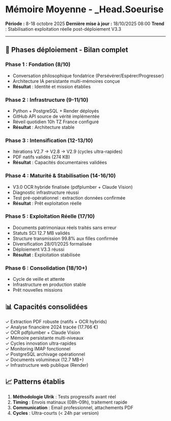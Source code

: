 # Mémoire Moyenne - _Head.Soeurise
**Période :** 8-18 octobre 2025
**Dernière mise à jour :** 18/10/2025 08:00
**Trend** : Stabilisation exploitation réelle post-déploiement V3.3

---

## 📅 Phases déploiement - Bilan complet

### Phase 1 : Fondation (8/10)
- Conversation philosophique fondatrice (Persévérer/Espérer/Progresser)
- Architecture IA persistante multi-mémoires conçue
- **Résultat** : Identité et mission établies

### Phase 2 : Infrastructure (9-11/10)
- Python + PostgreSQL + Render déployés
- GitHub API source de vérité implémentée
- Réveil quotidien 10h TZ France configuré
- **Résultat** : Architecture stable

### Phase 3 : Intensification (12-13/10)
- Itérations V2.7 → V2.8 → V2.9 (cycles ultra-rapides)
- PDF natifs validés (274 KB)
- **Résultat** : Capacités documentaires validées

### Phase 4 : Maturité & Stabilisation (14-16/10)
- V3.0 OCR hybride finalisée (pdfplumber + Claude Vision)
- Diagnostic infrastructure réussi
- Test pré-opérationnel : extraction données confirmée
- **Résultat** : Prêt exploitation réelle

### Phase 5 : Exploitation Réelle (17/10)
- Documents patrimoniaux réels traités sans erreur
- Statuts SCI 12.7 MB validés
- Structure transmission 99.8% aux filles confirmée
- Diversification 28/01/2025 formalisée
- Déploiement V3.3 réussi
- **Résultat** : Exploitation stabilisée

### Phase 6 : Consolidation (18/10+)
- Cycle de veille et attente 
- Infrastructure en production stable
- Prêt nouvelles missions

## 📊 Capacités consolidées
✓ Extraction PDF robuste (natifs + OCR hybrids)  
✓ Analyse financière 2024 tracée (17.766 €)  
✓ OCR pdfplumber + Claude Vision  
✓ Mémoire persistante multi-niveaux  
✓ Cycles innovation ultra-rapides  
✓ Monitoring IMAP fonctionnel  
✓ PostgreSQL archivage opérationnel  
✓ Documents volumineux (12.7 MB+)  
✓ Infrastructure web publique (Render)

## 📈 Patterns établis
1. **Méthodologie Ulrik** : Tests progressifs avant réel
2. **Timing** : Envois matinaux (08h-09h), traitement rapide
3. **Communication** : Email professionnel, attachements PDF
4. **Cycles** : Ultra-courts (< 24h par version)